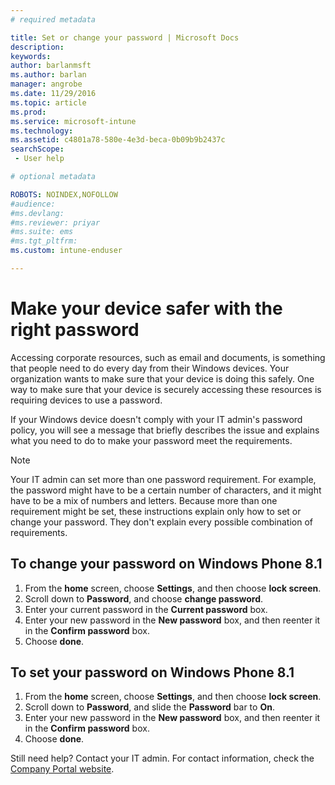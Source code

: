 ```yaml
---
# required metadata

title: Set or change your password | Microsoft Docs
description:
keywords:
author: barlanmsftms.author: barlan
manager: angrobe
ms.date: 11/29/2016
ms.topic: article
ms.prod:
ms.service: microsoft-intune
ms.technology:
ms.assetid: c4801a78-580e-4e3d-beca-0b09b9b2437csearchScope: - User help

# optional metadata

ROBOTS: NOINDEX,NOFOLLOW
#audience:
#ms.devlang:
#ms.reviewer: priyar
#ms.suite: ems
#ms.tgt_pltfrm:
ms.custom: intune-enduser

---
```


# Make your device safer with the right password

Accessing corporate resources, such as email and documents, is something that people need to do every day from their Windows devices. Your organization wants to make sure that your device is doing this safely. One way to make sure that your device is securely accessing these resources is requiring devices to use a password.

If your Windows device doesn't comply with your IT admin's password policy, you will see a message that briefly describes the issue and explains what you need to do to make your password meet the requirements.

> [!Note]
> Your IT admin can set more than one password requirement. For example, the password might have to be a certain number of characters, and it might have to be a mix of numbers and letters. Because more than one requirement might be set, these instructions explain only how to set or change your password. They don't explain every possible combination of requirements.

## To change your password on Windows Phone 8.1

1. From the **home** screen, choose **Settings**, and then choose **lock screen**.
2. Scroll down to **Password**, and choose **change password**.
3. Enter your current password in the **Current password** box.
4. Enter your new password in the **New password** box, and then reenter it in the **Confirm password** box.
4. Choose **done**.

## To set your password on Windows Phone 8.1

1. From the **home** screen, choose **Settings**, and then choose **lock screen**.
2. Scroll down to **Password**, and slide the **Password** bar to **On**.
3. Enter your new password in the **New password** box, and then reenter it in the **Confirm password** box.
4. Choose **done**.

Still need help? Contact your IT admin. For contact information, check the [Company Portal website](http://portal.manage.microsoft.com).
